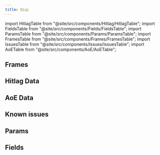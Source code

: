 ```yaml
---
title: Qiqi
---
```


import HitlagTable from "@site/src/components/Hitlag/HitlagTable";
import FieldsTable from "@site/src/components/Fields/FieldsTable";
import ParamsTable from "@site/src/components/Params/ParamsTable";
import FramesTable from "@site/src/components/Frames/FramesTable";
import IssuesTable from "@site/src/components/Issues/IssuesTable";
import AoETable from "@site/src/components/AoE/AoETable";

## Frames

<FramesTable character="qiqi" />

## Hitlag Data

<HitlagTable character="qiqi" />

## AoE Data

<AoETable character="qiqi" />

## Known issues

<IssuesTable character="qiqi" />

## Params

<ParamsTable character="qiqi" />

## Fields

<FieldsTable character="qiqi" />
